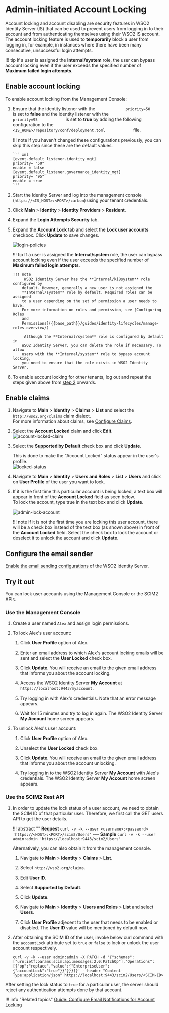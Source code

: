 # Admin-initiated Account Locking

Account locking and account disabling are security features in WSO2 Identity Server (IS) that can be used to prevent users from logging in to their account and from authenticating themselves using their WSO2 IS account. The account locking feature is used to **temporarily** block a user from logging in, for example, in instances where there have been many consecutive, unsuccessful login attempts.

!!! tip
	 If a user is assigned the **Internal/system** role, the user can bypass account locking even if the user exceeds the specified number of **Maximum failed login attempts**.

## Enable account locking

To enable account locking from the Management Console:

1. 	Ensure that the identity listener with the
   `              priority=50             ` is set to **false** and
   the identity listener with the `              priority=95             ` is set to
   **true**  by adding the following configuration to the
   `              <IS_HOME>/repository/conf/deployment.toml             ` file.  

	!!! note
		If you haven't changed these configurations previously, you can skip this step since these are the default values. 

		``` xml
		[event.default_listener.identity_mgt]
		priority= "50"
		enable = false
		[event.default_listener.governance_identity_mgt]
		priority= "95"
		enable = true
		```


2.  <a name="lockingaspecificuseraccount"></a>Start the Identity Server and log into the management console (`https://<IS_HOST>:<PORT>/carbon`) using
   your tenant credentials.
      
3.  Click **Main** > **Identity** > **Identity Providers** > **Resident**.
4.  Expand the **Login Attempts Security** tab.
5.  Expand the **Account Lock** tab and select the **Lock user accounts** checkbox. Click **Update** to save changes.  
	
	![login-policies]({{base_path}}/assets/img/guides/login-policies.png) 

	!!! tip
		If a user is assigned the **Internal/system** role, the user can
		bypass account locking even if the user exceeds the specified number
		of **Maximum failed login attempts**.
   
		!!! note
			 WSO2 Identity Server has the **Internal/ki8system** role configured by
			default. However, generally a new user is not assigned the
			**Internal/system** role by default. Required roles can be assigned
			to a user depending on the set of permission a user needs to have.
			For more information on roles and permission, see [Configuring Roles
			and
			Permissions]({{base_path}}/guides/identity-lifecycles/manage-roles-overview/)

			 Although the **Internal/system** role is configured by default in
			WSO2 Identity Server, you can delete the role if necessary. To allow
			users with the **Internal/system** role to bypass account locking,
			you need to ensure that the role exists in WSO2 Identity Server.
         
         
6.  To enable account locking for other tenants, log out and repeat the
   steps given above from [step 2](#lockingaspecificuseraccount)
   onwards.
    
## Enable claims

1.  Navigate to **Main** > **Identity** > **Claims** > **List** and select the `http://wso2.org/claims` claim dialect.  
    For more information about claims, see [Configure Claims]({{base_path}}/guides/dialects/configure-claims/).
2.  Select the **Account Locked** claim and click **Edit**.  
    ![account-locked-claim]({{base_path}}/assets/img/guides/account-locked-claim.png) 
3.  Select the **Supported by Default** check box and click **Update**.

    This is done to make the "Account Locked" status appear in the
    user's profile.  
    ![locked-status]({{base_path}}/assets/img/guides/locked-status.png)
   
4.  Navigate to **Main** > **Identity** > **Users and Roles** > **List** > **Users** and click on **User Profile** of the user you want to lock.
5.  If it is the first time this particular account is being locked, a
    text box will appear in front of the **Account Locked** field as
    seen below.  
    To lock the account, type true in the text box and click **Update**.

    ![admin-lock-account]({{base_path}}/assets/img/guides/admin-lock-account.png)

    !!! note
        If it is not the first time you are locking this user account, there
      will be a check box instead of the text box (as shown above) in front of
      the **Account Locked** field. Select the check box to lock the account
      or deselect it to unlock the account and click **Update**.

## Configure the email sender

[Enable the email sending configurations]({{base_path}}/deploy/configure-email-sending) of the WSO2 Identity Server.

## Try it out

You can lock user accounts using the Management Console or the SCIM2 APIs.

### Use the Management Console

1. Create a user named `Alex` and assign login permissions.

2. To lock Alex's user account:

	1.	Click **User Profile** option of Alex.

	2.	Enter an email address to which Alex's account locking emails will be sent and select the **User Locked** check box.

	3.	Click **Update**.
   You will receive an email to the given email address that informs you about the account locking.

		<!--<img src="../../assets/img/learn/account-unlocked-email.png" alt="Account Unlocked email" width="500" style="border:1px solid grey">-->

	4.	Access the WSO2 Identity Server **My Account** at `https://localhost:9443/myaccount`.

	5.	Try logging in with Alex's credentials. Note that an error message appears.

	6.	Wait for 15 minutes and try to log in again. The WSO2 Identity Server **My Account** home screen appears.


3. To unlock Alex's user account:

	1.	Click **User Profile** option of Alex.

	2.	Unselect the **User Locked** check box.

	3.	Click **Update**.
   You will receive an email to the given email address that informs you about the account unlocking.

		<!--<img src="../../assets/img/learn/account-unlocked-email.png" alt="Account Unlocked email" width="500" style="border:1px solid grey">-->

	4.	Try logging in to the WSO2 Identity Server **My Account** with Alex's credentials. The WSO2 Identity Server **My Account** home screen appears.

### Use the SCIM2 Rest API

1. In order to update the lock status of a user account, we need to obtain the SCIM ID of that particular user. Therefore, we first call the GET users API to get the user details.

    !!! abstract ""
        **Request**
        ```
        curl -v -k --user <username>:<password> 'https://<HOST>:<PORT>/scim2/Users'
        ```
        ---
        **Sample**
        ```
        curl -v -k --user admin:admin 'https://localhost:9443/scim2/Users'
        ```

	Alternatively, you can also obtain it from the management console. 

	1.	Navigate to **Main** > **Identity** > **Claims** > **List**. 

	2.	Select `http://wso2.org/claims`. 

	3.	Edit **User ID**. 

	4.	Select **Supported by Default**. 

	5.	Click **Update**. 

	6.	Navigate to **Main** > **Identity** > **Users and Roles** > **List** and select **Users**. 

	7.	Click **User Profile** adjecent to the user that needs to be enabled or disabled. The **User ID** value will be mentioned by default now. 

2. After obtaining the SCIM ID of the user, invoke below curl command with the `accountLock` attribute set to `true` or `false` to lock or unlock the user account respectively.

	```curl 
	curl -v -k --user admin:admin -X PATCH -d '{"schemas":["urn:ietf:params:scim:api:messages:2.0:PatchOp"],"Operations":[{"op":"replace","value":{"EnterpriseUser":{"accountLock":"true"}}'}}}]}' --header "Content-Type:application/json" https://localhost:9443/scim2/Users/<SCIM-ID>
	```

After setting the lock status to `true` for a particular user, the server should reject any authentication attempts done by that account.

<!--

## Lock user accounts using SOAP

An administrative user (with the permission level /permission/admin/configure/security/usermgt/users ) can lock a user account using the `RemoteUserStoreManagerService`. You can use the `setUserClaimValues` operation to achieve this. The following request is a sample SOAP request that can be sent to the `RemoteUserStoreManagerService` to lock a user account.

```curl 
<soapenv:Envelope xmlns:soapenv="http://schemas.xmlsoap.org/soap/envelope/" xmlns:ser="http://service.ws.um.carbon.wso2.org" xmlns:xsd="http://common.mgt.user.carbon.wso2.org/xsd">
   <soapenv:Header/>
   <soapenv:Body>
      <ser:setUserClaimValues>
         <!--Optional:--\>
         <ser:userName>test</ser:userName>
         <!--Zero or more repetitions:--\>
         <ser:claims>
            <!--Optional:--\>
            <xsd:claimURI>http://wso2.org/claims/identity/accountLocked</xsd:claimURI>
            <!--Optional:--\>
            <xsd:value>true</xsd:value>
         </ser:claims>
         <!--Optional:--\>
         <ser:profileName>default</ser:profileName>
      </ser:setUserClaimValues>
   </soapenv:Body>
</soapenv:Envelope>
```

## Unlock user accounts using SOAP

Similarly, you can use the `setUserClaimValues` operation, `RemoteUserStoreManagerService` AdminService to unlock a locked user account. The following request is a sample SOAP request that can be sent to the `RemoteUserStoreManagerService` to unlock a user account.

```curl
<soapenv:Envelope xmlns:soapenv="http://schemas.xmlsoap.org/soap/envelope/" xmlns:ser="http://service.ws.um.carbon.wso2.org" xmlns:xsd="http://common.mgt.user.carbon.wso2.org/xsd">
   <soapenv:Header/>
   <soapenv:Body>
      <ser:setUserClaimValues>
         <!--Optional:--\>
         <ser:userName>test</ser:userName>
         <!--Zero or more repetitions:--\>
         <ser:claims>
            <!--Optional:--\>
            <xsd:claimURI>http://wso2.org/claims/identity/accountLocked</xsd:claimURI>
            <!--Optional:--\>
            <xsd:value>false</xsd:value>
         </ser:claims>
         <!--Optional:--\>
         <ser:profileName>default</ser:profileName>
      </ser:setUserClaimValues>
   </soapenv:Body>
</soapenv:Envelope>
```
-->

!!! info "Related topics"
	[Guide: Configure Email Notifications for Account Locking]({{base_path}}/guides/tenants/email-account-locking)
    <!--- [Concept: Account Locking](TODO:link-to-concept)-->
    <!-- [Guide: Configure Email Notifications](TODO:link-to-guide)-->
